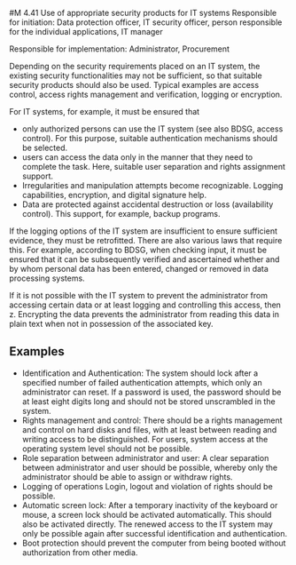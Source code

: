 #M 4.41 Use of appropriate security products for IT systems
Responsible for initiation: Data protection officer, IT security officer, person responsible for the individual applications, IT manager

Responsible for implementation: Administrator, Procurement

Depending on the security requirements placed on an IT system, the existing security functionalities may not be sufficient, so that suitable security products should also be used. Typical examples are access control, access rights management and verification, logging or encryption.

For IT systems, for example, it must be ensured that

* only authorized persons can use the IT system (see also BDSG, access control). For this purpose, suitable authentication mechanisms should be selected.
* users can access the data only in the manner that they need to complete the task. Here, suitable user separation and rights assignment support.
* Irregularities and manipulation attempts become recognizable. Logging capabilities, encryption, and digital signature help.
* Data are protected against accidental destruction or loss (availability control). This support, for example, backup programs.


If the logging options of the IT system are insufficient to ensure sufficient evidence, they must be retrofitted. There are also various laws that require this. For example, according to BDSG, when checking input, it must be ensured that it can be subsequently verified and ascertained whether and by whom personal data has been entered, changed or removed in data processing systems.

If it is not possible with the IT system to prevent the administrator from accessing certain data or at least logging and controlling this access, then z. Encrypting the data prevents the administrator from reading this data in plain text when not in possession of the associated key.



## Examples 
* Identification and Authentication: The system should lock after a specified number of failed authentication attempts, which only an administrator can reset. If a password is used, the password should be at least eight digits long and should not be stored unscrambled in the system.
* Rights management and control: There should be a rights management and control on hard disks and files, with at least between reading and writing access to be distinguished. For users, system access at the operating system level should not be possible.
* Role separation between administrator and user: A clear separation between administrator and user should be possible, whereby only the administrator should be able to assign or withdraw rights.
* Logging of operations Login, logout and violation of rights should be possible.
* Automatic screen lock: After a temporary inactivity of the keyboard or mouse, a screen lock should be activated automatically. This should also be activated directly. The renewed access to the IT system may only be possible again after successful identification and authentication.
* Boot protection should prevent the computer from being booted without authorization from other media.




